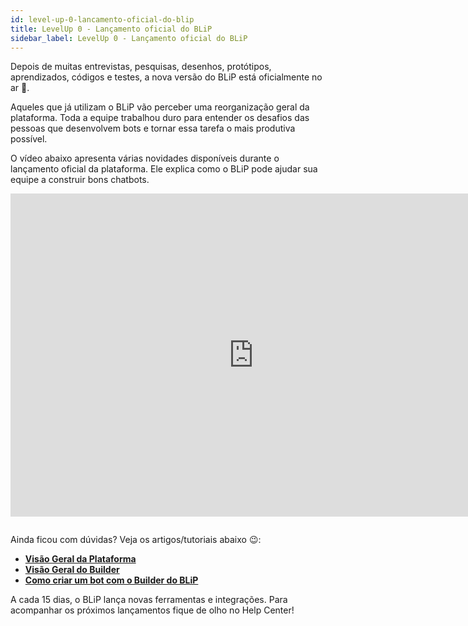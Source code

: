 ```yaml
---
id: level-up-0-lancamento-oficial-do-blip
title: LevelUp 0 - Lançamento oficial do BLiP 
sidebar_label: LevelUp 0 - Lançamento oficial do BLiP 
---
```


Depois de muitas entrevistas, pesquisas, desenhos, protótipos, aprendizados, códigos e testes, a nova versão do BLiP está oficialmente no ar 👏.

Aqueles que já utilizam o BLiP vão perceber uma reorganização geral da plataforma. Toda a equipe trabalhou duro para entender os desafios das pessoas que desenvolvem bots e tornar essa tarefa o mais produtiva possível.

O vídeo abaixo apresenta várias novidades disponíveis durante o lançamento oficial da plataforma. Ele explica como o BLiP pode ajudar sua equipe a construir bons chatbots.

<iframe width="778" height="517" src="https://www.youtube.com/embed/jp3nGV1ZkTA" frameborder="0" allow="accelerometer; autoplay; encrypted-media; gyroscope; picture-in-picture" allowfullscreen></iframe>

<pre></pre>

Ainda ficou com dúvidas? Veja os artigos/tutoriais abaixo 😉:

* [**Visão Geral da Plataforma**](/docs/introduction/introduction-visao-geral-da-plataforma)
* [**Visão Geral do Builder**](/docs/builder/builder-visao-geral-do-builder)
* [**Como criar um bot com o Builder do BLiP**](/docs/introduction/introduction-como-criar-um-bot-com-builder)

A cada 15 dias, o BLiP lança novas ferramentas e integrações. Para acompanhar os próximos lançamentos fique de olho no Help Center!